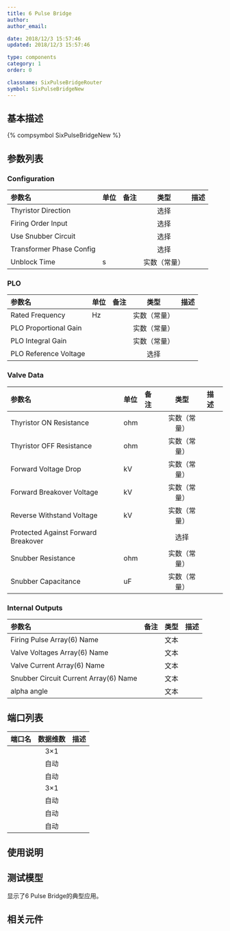 ```yaml
---
title: 6 Pulse Bridge
author: 
author_email:

date: 2018/12/3 15:57:46
updated: 2018/12/3 15:57:46

type: components
category: 1
order: 0

classname: SixPulseBridgeRouter
symbol: SixPulseBridgeNew
---
```

## 基本描述
{% compsymbol SixPulseBridgeNew %}

## 参数列表
### Configuration
| 参数名 | 单位 | 备注 | 类型 | 描述 |
| :--- | :--- | :--- | :--: | :--- |
| Thyristor Direction |  |  | 选择 |  |
| Firing Order Input |  |  | 选择 |  |
| Use Snubber Circuit |  |  | 选择 |  |
| Transformer Phase Config |  |  | 选择 |  |
| Unblock Time | s |  | 实数（常量） |  |

### PLO
| 参数名 | 单位 | 备注 | 类型 | 描述 |
| :--- | :--- | :--- | :--: | :--- |
| Rated Frequency | Hz |  | 实数（常量） |  |
| PLO Proportional Gain |  |  | 实数（常量） |  |
| PLO Integral Gain |  |  | 实数（常量） |  |
| PLO Reference Voltage |  |  | 选择 |  |

### Valve Data
| 参数名 | 单位 | 备注 | 类型 | 描述 |
| :--- | :--- | :--- | :--: | :--- |
| Thyristor ON  Resistance | ohm |  | 实数（常量） |  |
| Thyristor OFF Resistance | ohm |  | 实数（常量） |  |
| Forward Voltage Drop | kV |  | 实数（常量） |  |
| Forward Breakover Voltage | kV |  | 实数（常量） |  |
| Reverse Withstand Voltage | kV |  | 实数（常量） |  |
| Protected Against Forward Breakover |  |  | 选择 |  |
| Snubber Resistance | ohm |  | 实数（常量） |  |
| Snubber Capacitance | uF |  | 实数（常量） |  |

### Internal Outputs
| 参数名 | 备注 | 类型 | 描述 |
| :--- | :--- | :--: | :--- |
| Firing Pulse Array(6) Name |  | 文本 |  |
| Valve Voltages Array(6) Name |  | 文本 |  |
| Valve Current Array(6) Name |  | 文本 |  |
| Snubber Circuit Current Array(6) Name |  | 文本 |  |
| alpha angle |  | 文本 |  |


## 端口列表

| 端口名 | 数据维数 | 描述 |
| :--- | :--:  | :--- |
|  | 3×1 | |                   
|  | 自动 | |                   
|  | 自动 | |                   
|  | 3×1 | |                   
|  | 自动 | |                   
|  | 自动 | |                   
|  | 自动 | |                   

## 使用说明


## 测试模型
[<test name>](<test link>)显示了6 Pulse Bridge的典型应用。

## 相关元件


